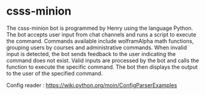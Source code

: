 # csss-minion

The csss-minion bot is programmed by Henry using the language Python. The bot accepts user input from chat channels and runs a script to execute the command. Commands available include wolframAlpha math functions, grouping users by courses and administrative commands. When invalid input is detected, the bot sends feedback to the user indicating the command does not exist. Valid inputs are processed by the bot and calls the function to execute the specific command. The bot then displays the output to the user of the specified command.

Config reader : https://wiki.python.org/moin/ConfigParserExamples